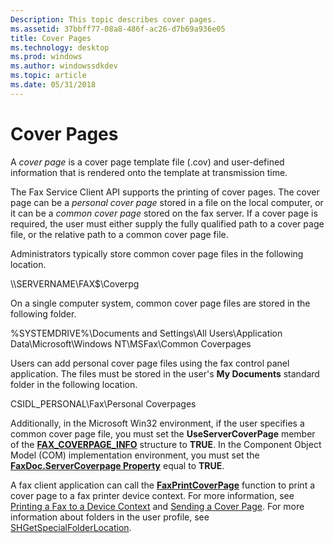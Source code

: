 ```yaml
---
Description: This topic describes cover pages.
ms.assetid: 37bbff77-08a8-486f-ac26-d7b69a936e05
title: Cover Pages
ms.technology: desktop
ms.prod: windows
ms.author: windowssdkdev
ms.topic: article
ms.date: 05/31/2018
---
```


# Cover Pages

A *cover page* is a cover page template file (.cov) and user-defined information that is rendered onto the template at transmission time.

The Fax Service Client API supports the printing of cover pages. The cover page can be a *personal cover page* stored in a file on the local computer, or it can be a *common cover page* stored on the fax server. If a cover page is required, the user must either supply the fully qualified path to a cover page file, or the relative path to a common cover page file.

Administrators typically store common cover page files in the following location.

\\\\SERVERNAME\\FAX$\\Coverpg

On a single computer system, common cover page files are stored in the following folder.

%SYSTEMDRIVE%\\Documents and Settings\\All Users\\Application Data\\Microsoft\\Windows NT\\MSFax\\Common Coverpages

Users can add personal cover page files using the fax control panel application. The files must be stored in the user's **My Documents** standard folder in the following location.

CSIDL\_PERSONAL\\Fax\\Personal Coverpages

Additionally, in the Microsoft Win32 environment, if the user specifies a common cover page file, you must set the **UseServerCoverPage** member of the [**FAX\_COVERPAGE\_INFO**](/previous-versions/windows/desktop/api/Winfax/ns-winfax-_fax_coverpage_infoa) structure to **TRUE**. In the Component Object Model (COM) implementation environment, you must set the [**FaxDoc.ServerCoverpage Property**](-mfax-ifaxdoc-get-servercoverpage-vb.md) equal to **TRUE**.

A fax client application can call the [**FaxPrintCoverPage**](/previous-versions/windows/desktop/api/Winfax/nf-winfax-faxprintcoverpagea) function to print a cover page to a fax printer device context. For more information, see [Printing a Fax to a Device Context](-mfax-printing-a-fax-to-a-device-context.md) and [Sending a Cover Page](-mfax-sending-a-cover-page.md). For more information about folders in the user profile, see [SHGetSpecialFolderLocation](http://msdn.microsoft.com/library/en-us/shellcc/platform/shell/reference/functions/shgetspecialfolderlocation.asp).

 

 



